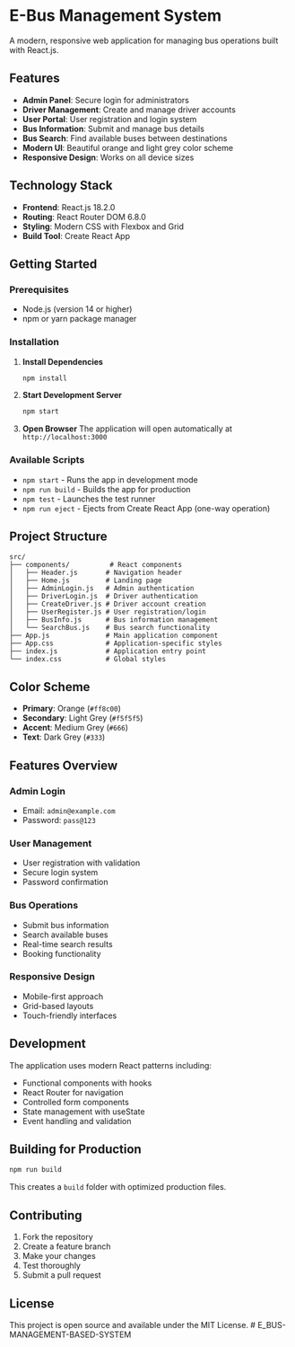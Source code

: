 # E-Bus Management System

A modern, responsive web application for managing bus operations built with React.js.

## Features

- **Admin Panel**: Secure login for administrators
- **Driver Management**: Create and manage driver accounts
- **User Portal**: User registration and login system
- **Bus Information**: Submit and manage bus details
- **Bus Search**: Find available buses between destinations
- **Modern UI**: Beautiful orange and light grey color scheme
- **Responsive Design**: Works on all device sizes

## Technology Stack

- **Frontend**: React.js 18.2.0
- **Routing**: React Router DOM 6.8.0
- **Styling**: Modern CSS with Flexbox and Grid
- **Build Tool**: Create React App

## Getting Started

### Prerequisites

- Node.js (version 14 or higher)
- npm or yarn package manager

### Installation

1. **Install Dependencies**
   ```bash
   npm install
   ```

2. **Start Development Server**
   ```bash
   npm start
   ```

3. **Open Browser**
   The application will open automatically at `http://localhost:3000`

### Available Scripts

- `npm start` - Runs the app in development mode
- `npm run build` - Builds the app for production
- `npm test` - Launches the test runner
- `npm run eject` - Ejects from Create React App (one-way operation)

## Project Structure

```
src/
├── components/          # React components
│   ├── Header.js       # Navigation header
│   ├── Home.js         # Landing page
│   ├── AdminLogin.js   # Admin authentication
│   ├── DriverLogin.js  # Driver authentication
│   ├── CreateDriver.js # Driver account creation
│   ├── UserRegister.js # User registration/login
│   ├── BusInfo.js      # Bus information management
│   └── SearchBus.js    # Bus search functionality
├── App.js              # Main application component
├── App.css             # Application-specific styles
├── index.js            # Application entry point
└── index.css           # Global styles
```

## Color Scheme

- **Primary**: Orange (`#ff8c00`)
- **Secondary**: Light Grey (`#f5f5f5`)
- **Accent**: Medium Grey (`#666`)
- **Text**: Dark Grey (`#333`)

## Features Overview

### Admin Login
- Email: `admin@example.com`
- Password: `pass@123`

### User Management
- User registration with validation
- Secure login system
- Password confirmation

### Bus Operations
- Submit bus information
- Search available buses
- Real-time search results
- Booking functionality

### Responsive Design
- Mobile-first approach
- Grid-based layouts
- Touch-friendly interfaces

## Development

The application uses modern React patterns including:
- Functional components with hooks
- React Router for navigation
- Controlled form components
- State management with useState
- Event handling and validation

## Building for Production

```bash
npm run build
```

This creates a `build` folder with optimized production files.

## Contributing

1. Fork the repository
2. Create a feature branch
3. Make your changes
4. Test thoroughly
5. Submit a pull request

## License

This project is open source and available under the MIT License.
#   E _ B U S - M A N A G E M E N T - B A S E D - S Y S T E M  
 